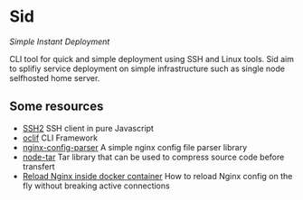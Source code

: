 # Sid

*Simple Instant Deployment*

CLI tool for quick and simple deployment using SSH and Linux tools.
Sid aim to splifiy service deployment on simple infrastructure such as single node selfhosted home server.

## Some resources

* [SSH2](https://github.com/mscdex/ssh2) SSH client in pure Javascript
* [oclif](https://github.com/oclif/oclif) CLI Framework
* [nginx-config-parser](https://github.com/webantic/nginx-config-parser) A simple nginx config file parser library
* [node-tar](https://github.com/npm/node-tar) Tar library that can be used to compress source code before transfert
* [Reload Nginx inside docker container](https://www.shellhacks.com/docker-reload-nginx-inside-container/) How to reload Nginx config on the fly without breaking active connections

